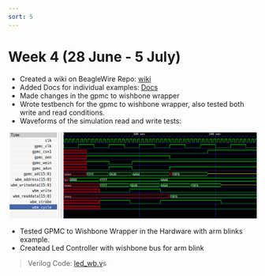 ```yaml
---
sort: 5
---
```


# Week 4 (28 June - 5 July)

- Created a wiki on BeagleWire Repo: [wiki](https://github.com/BeagleWire/BeagleWire/wiki)
- Added Docs for individual examples: [Docs](https://beaglewire.github.io/Examples/)
- Made changes in the gpmc to wishbone wrapper
- Wrote testbench for the gpmc to wishbone wrapper, also tested both write and read conditions.
- Waveforms of the simulation read and write tests:


<p align="center">
    <img src="https://raw.githubusercontent.com/BeagleWire/BeagleWire/master/assets/gpmc_to_wishbone.png">
</p>

- Tested GPMC to Wishbone Wrapper in the Hardware with arm blinks example.
- Createad Led Controller with wishbone bus for arm blink
> Verilog Code: [led_wb.v](https://github.com/BeagleWire/BeagleWire/blob/testing/examples/arm_blink_leds/leds_wb.v)s